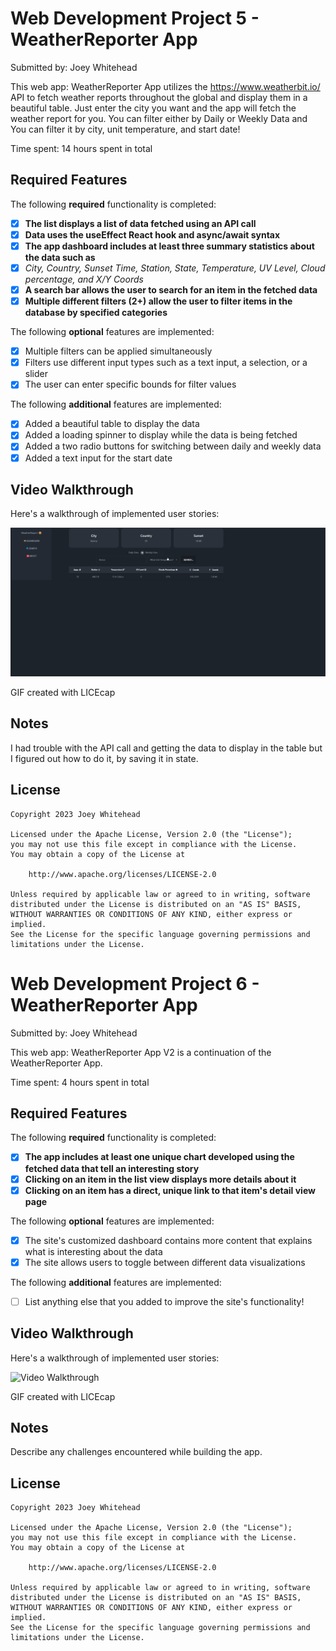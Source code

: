 # Web Development Project 5 - WeatherReporter App

Submitted by: Joey Whitehead

This web app: WeatherReporter App utilizes the https://www.weatherbit.io/ API to fetch weather reports throughout the global and display them in a beautiful table. Just enter the city you want and the app will fetch the weather report for you. You can filter either by Daily or Weekly Data and You can filter it by city, unit temperature, and start date!

Time spent: 14 hours spent in total

## Required Features

The following **required** functionality is completed:

- [x] **The list displays a list of data fetched using an API call**
- [x] **Data uses the useEffect React hook and async/await syntax**
- [x] **The app dashboard includes at least three summary statistics about the data such as**
- [x] _City, Country, Sunset Time, Station, State, Temperature, UV Level, Cloud percentage, and X/Y Coords_
- [x] **A search bar allows the user to search for an item in the fetched data**
- [x] **Multiple different filters (2+) allow the user to filter items in the database by specified categories**

The following **optional** features are implemented:

- [x] Multiple filters can be applied simultaneously
- [x] Filters use different input types such as a text input, a selection, or a slider
- [x] The user can enter specific bounds for filter values

The following **additional** features are implemented:

- [x] Added a beautiful table to display the data
- [x] Added a loading spinner to display while the data is being fetched
- [x] Added a two radio buttons for switching between daily and weekly data
- [x] Added a text input for the start date

## Video Walkthrough

Here's a walkthrough of implemented user stories:

<img src='./public/project5Updated.gif' title='Video Walkthrough' width='' alt='Video Walkthrough' />

GIF created with LICEcap

## Notes

I had trouble with the API call and getting the data to display in the table but I figured out how to do it, by saving it in state.

## License

    Copyright 2023 Joey Whitehead

    Licensed under the Apache License, Version 2.0 (the "License");
    you may not use this file except in compliance with the License.
    You may obtain a copy of the License at

        http://www.apache.org/licenses/LICENSE-2.0

    Unless required by applicable law or agreed to in writing, software
    distributed under the License is distributed on an "AS IS" BASIS,
    WITHOUT WARRANTIES OR CONDITIONS OF ANY KIND, either express or implied.
    See the License for the specific language governing permissions and
    limitations under the License.

# Web Development Project 6 - WeatherReporter App

Submitted by: Joey Whitehead

This web app: WeatherReporter App V2 is a continuation of the WeatherReporter App.

Time spent: 4 hours spent in total

## Required Features

The following **required** functionality is completed:

- [x] **The app includes at least one unique chart developed using the fetched data that tell an interesting story**
- [x] **Clicking on an item in the list view displays more details about it**
- [x] **Clicking on an item has a direct, unique link to that item's detail view page**

The following **optional** features are implemented:

- [x] The site's customized dashboard contains more content that explains what is interesting about the data
- [x] The site allows users to toggle between different data visualizations

The following **additional** features are implemented:

- [ ] List anything else that you added to improve the site's functionality!

## Video Walkthrough

Here's a walkthrough of implemented user stories:

<img src='http://i.imgur.com/link/to/your/gif/file.gif' title='Video Walkthrough' width='' alt='Video Walkthrough' />

GIF created with LICEcap

## Notes

Describe any challenges encountered while building the app.

## License

    Copyright 2023 Joey Whitehead

    Licensed under the Apache License, Version 2.0 (the "License");
    you may not use this file except in compliance with the License.
    You may obtain a copy of the License at

        http://www.apache.org/licenses/LICENSE-2.0

    Unless required by applicable law or agreed to in writing, software
    distributed under the License is distributed on an "AS IS" BASIS,
    WITHOUT WARRANTIES OR CONDITIONS OF ANY KIND, either express or implied.
    See the License for the specific language governing permissions and
    limitations under the License.
